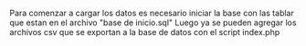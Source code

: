 Para comenzar a cargar los datos es necesario iniciar la base con las tablar que estan en el archivo "base de inicio.sql"
Luego ya se pueden agregar los archivos csv que se exportan a la base de datos con el script index.php